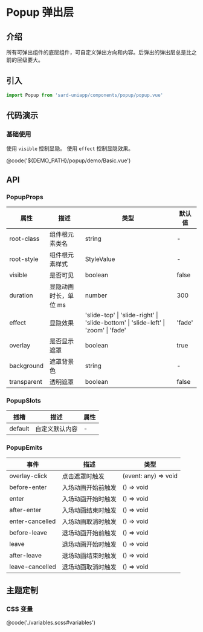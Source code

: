 # Popup 弹出层

## 介绍

所有可弹出组件的底层组件，可自定义弹出方向和内容。后弹出的弹出层总是比之前的层级要大。

## 引入

```ts
import Popup from 'sard-uniapp/components/popup/popup.vue'
```

## 代码演示

### 基础使用

使用 `visible` 控制显隐。
使用 `effect` 控制显隐效果。

@code('${DEMO_PATH}/popup/demo/Basic.vue')

## API

### PopupProps

| 属性        | 描述                  | 类型                                                                               | 默认值 |
| ----------- | --------------------- | ---------------------------------------------------------------------------------- | ------ |
| root-class  | 组件根元素类名        | string                                                                             | -      |
| root-style  | 组件根元素样式        | StyleValue                                                                         | -      |
| visible     | 是否可见              | boolean                                                                            | false  |
| duration    | 显隐动画时长，单位 ms | number                                                                             | 300    |
| effect      | 显隐效果              | 'slide-top' \| 'slide-right' \| 'slide-bottom' \| 'slide-left' \| 'zoom' \| 'fade' | 'fade' |
| overlay     | 是否显示遮罩          | boolean                                                                            | true   |
| background  | 遮罩背景色            | string                                                                             | -      |
| transparent | 透明遮罩              | boolean                                                                            | false  |

### PopupSlots

| 插槽    | 描述           | 属性 |
| ------- | -------------- | ---- |
| default | 自定义默认内容 | -    |

### PopupEmits

| 事件            | 描述               | 类型                 |
| --------------- | ------------------ | -------------------- |
| overlay-click   | 点击遮罩时触发     | (event: any) => void |
| before-enter    | 入场动画开始前触发 | () => void           |
| enter           | 入场动画开始时触发 | () => void           |
| after-enter     | 入场动画结束时触发 | () => void           |
| enter-cancelled | 入场动画取消时触发 | () => void           |
| before-leave    | 退场动画开始前触发 | () => void           |
| leave           | 退场动画开始时触发 | () => void           |
| after-leave     | 退场动画结束时触发 | () => void           |
| leave-cancelled | 退场动画取消时触发 | () => void           |

## 主题定制

### CSS 变量

@code('./variables.scss#variables')
